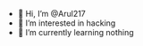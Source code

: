 - 👋 Hi, I’m @Arul217
- 👀 I’m interested in hacking 
- 🌱 I’m currently learning nothing 

<!---
Arul217/Arul217 is a ✨ special ✨ repository because its `README.md` (this file) appears on your GitHub profile.
You can click the Preview link to take a look at your changes.
--->
